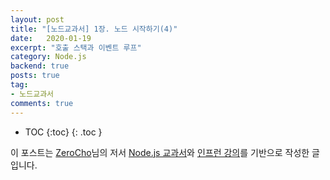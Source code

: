 ```yaml
---
layout: post
title: "[노드교과서] 1장. 노드 시작하기(4)"
date:   2020-01-19
excerpt: "호출 스택과 이벤트 루프"
category: Node.js
backend: true
posts: true
tag:
- 노드교과서
comments: true
---
```

* TOC
{:toc}
{: .toc }

<div class="center">
    이 포스트는 <a href="https://www.zerocho.com" target="_blank">ZeroCho</a>님의 저서 <a href="https://www.zerocho.com/books" target="_blank">Node.js 교과서</a>와 <a href="https://www.inflearn.com/course/node-js-교과서" target="_blank">인프런 강의</a>를 기반으로 작성한 글입니다.
</div>
